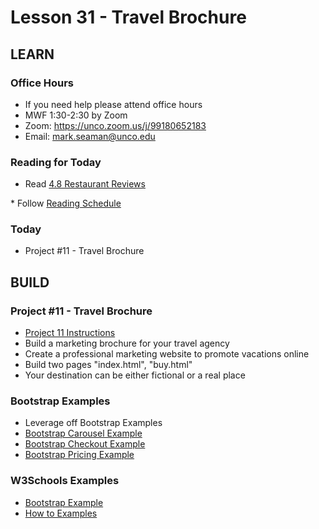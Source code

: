 # Lesson 31 - Travel Brochure


## LEARN

### Office Hours
* If you need help please attend office hours
* MWF  1:30-2:30 by Zoom
* Zoom:  https://unco.zoom.us/j/99180652183
* Email: mark.seaman@unco.edu      


### Reading for Today  
* Read <a target="_blank" 
href="https://learn.zybooks.com/zybook/UNCOBACS200SeamanFall2021/chapter/4/section/8">
4.8 Restaurant Reviews
</a>
* Follow <a target="_blank" href="/course/bacs200/docs/ZybooksReading">Reading Schedule</a>


### Today
* Project #11 - Travel Brochure



## BUILD

### Project #11 - Travel Brochure
* [Project 11 Instructions](/course/bacs200/project/11)
* Build a marketing brochure for your travel agency
* Create a professional marketing website to promote vacations online
* Build two pages "index.html", "buy.html"
* Your destination can be either fictional or a real place


### Bootstrap Examples
* Leverage off Bootstrap Examples
* [Bootstrap Carousel Example](https://getbootstrap.com/docs/5.1/examples/carousel/)
* [Bootstrap Checkout Example](https://getbootstrap.com/docs/5.1/examples/checkout/)
* [Bootstrap Pricing Example](https://getbootstrap.com/docs/5.1/examples/pricing/)


### W3Schools Examples
* [Bootstrap Example](https://www.w3schools.com/bootstrap5/index.php)
* [How to Examples](https://www.w3schools.com/howto/default.asp)

